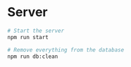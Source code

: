 # Server

``` bash
# Start the server
npm run start

# Remove everything from the database
npm run db:clean
```
